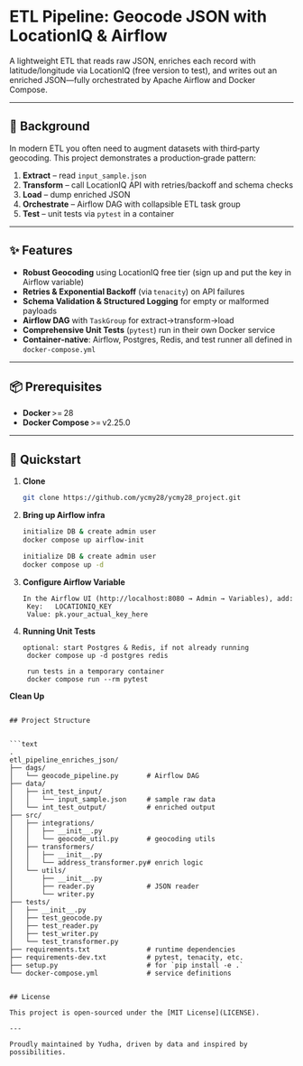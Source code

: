 # ETL Pipeline: Geocode JSON with LocationIQ & Airflow

A lightweight ETL that reads raw JSON, enriches each record with latitude/longitude via LocationIQ (free version to test), and writes out an enriched JSON—fully orchestrated by Apache Airflow and Docker Compose.

---

## 🚀 Background

In modern ETL you often need to augment datasets with third‑party geocoding. This project demonstrates a production‑grade pattern:

1. **Extract** – read `input_sample.json`  
2. **Transform** – call LocationIQ API with retries/backoff and schema checks 
3. **Load** – dump enriched JSON  
4. **Orchestrate** – Airflow DAG with collapsible ETL task group  
5. **Test** – unit tests via `pytest` in a container

---

## ✨ Features

- **Robust Geocoding** using LocationIQ free tier (sign up and put the key in Airflow variable)
- **Retries & Exponential Backoff** (via `tenacity`) on API failures  
- **Schema Validation & Structured Logging** for empty or malformed payloads  
- **Airflow DAG** with  `TaskGroup` for extract→transform→load  
- **Comprehensive Unit Tests** (`pytest`) run in their own Docker service  
- **Container‑native**: Airflow, Postgres, Redis, and test runner all defined in `docker-compose.yml`  

---

## 📦 Prerequisites

- **Docker** >= 28 
- **Docker Compose** >= v2.25.0 

---

## 🔧 Quickstart

1. **Clone**  
   ```bash
   git clone https://github.com/ycmy28/ycmy28_project.git

2. **Bring up Airflow infra**  
   ```bash
   initialize DB & create admin user
   docker compose up airflow-init

   initialize DB & create admin user
   docker compose up -d

3. **Configure Airflow Variable**  
   ```
   In the Airflow UI (http://localhost:8080 → Admin → Variables), add:
    Key:   LOCATIONIQ_KEY
    Value: pk.your_actual_key_here

4. **Running Unit Tests**  
   ```
   optional: start Postgres & Redis, if not already running
    docker compose up -d postgres redis

    run tests in a temporary container
    docker compose run --rm pytest

**Clean Up** 
```docker compose down --volumes --rmi all

## Project Structure


```text
.  
etl_pipeline_enriches_json/
├── dags/
│   └── geocode_pipeline.py       # Airflow DAG
├── data/
│   ├── int_test_input/
│   │   └── input_sample.json     # sample raw data
│   └── int_test_output/          # enriched output
├── src/
│   ├── integrations/
│   │   ├── __init__.py
│   │   └── geocode_util.py       # geocoding utils
│   ├── transformers/
│   │   ├── __init__.py
│   │   └── address_transformer.py# enrich logic
│   └── utils/
│       ├── __init__.py
│       ├── reader.py             # JSON reader
│       └── writer.py             
├── tests/
│   ├── __init__.py
│   ├── test_geocode.py
│   ├── test_reader.py
│   ├── test_writer.py
│   └── test_transformer.py
├── requirements.txt              # runtime dependencies
├── requirements-dev.txt          # pytest, tenacity, etc.
├── setup.py                      # for `pip install -e .`
└── docker-compose.yml            # service definitions


## License

This project is open-sourced under the [MIT License](LICENSE).

---

Proudly maintained by Yudha, driven by data and inspired by possibilities.
